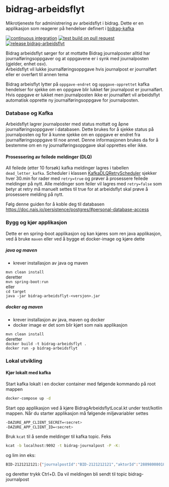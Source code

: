 # bidrag-arbeidsflyt
Mikrotjeneste for administrering av arbeidsflyt i bidrag. Dette er en applikasjon som reagerer på hendelser definert i [bidrag-kafka](https://github.com/navikt/bidrag-kafka)

[![continuous integration](https://github.com/navikt/bidrag-arbeidsflyt/actions/workflows/ci.yaml/badge.svg)](https://github.com/navikt/bidrag-arbeidsflyt/actions/workflows/ci.yaml)
[![test build on pull request](https://github.com/navikt/bidrag-arbeidsflyt/actions/workflows/pr.yaml/badge.svg)](https://github.com/navikt/bidrag-arbeidsflyt/actions/workflows/pr.yaml)
[![release bidrag-arbeidsflyt](https://github.com/navikt/bidrag-arbeidsflyt/actions/workflows/release.yaml/badge.svg)](https://github.com/navikt/bidrag-arbeidsflyt/actions/workflows/release.yaml)

Bidrag arbeidsflyt sørger for at mottatte Bidrag journalposter alltid har journalføringsoppgaver og at oppgavene er i synk med journalposten (gjelder, enhet osv).<br/>
Arbeidsflyt vil lukke journalføringsoppgave hvis journalpost er journalført eller er overført til annen tema

Bidrag arbeisflyt lytter på `oppgave-endret` og `oppgave-opprettet` kafka hendelser for sjekke om en oppgave blir lukket før journalpost er journalført.
Hvis oppgave er lukket men journalposten ikke er journalført vil arbeidsflyt automatisk opprette ny journalføringsoppgave for journalposten.

### Database og Kafka
Arbeidsflyt lagrer journalposter med status mottatt og åpne journalføringsoppgaver i databasen. Dette brukes for å sjekke status på journalposten og for å kunne sjekke om en oppgave er endret fra journalføringsoppgave til noe annet.
Denne informasjonen brukes da for å bestemme om en ny journalføringsoppgave skal opprettes eller ikke.
#### Prosessering av feilede meldinger (DLQ)
All feilede (etter 10 forsøk) kafka meldinger lagres i tabellen `dead_letter_kafka`. Scheduler i klassen [KafkaDLQRetryScheduler](src/main/kotlin/no/nav/bidrag/arbeidsflyt/hendelse/KafkaDLQRetryScheduler.kt) sjekker hver 30.min for rader med `retry=true` og prøver å prosessere feilede meldinger på nytt.
Alle meldinger som feiler vil lagres med `retry=false` som betyr at retry må manuelt settes til true for at arbeidsflyt skal prøve å prosessere melding på nytt.

Følg denne guiden for å koble deg til databasen https://doc.nais.io/persistence/postgres/#personal-database-access 
### Bygg og kjør applikasjon

Dette er en spring-boot applikasjon og kan kjøres som ren java applikasjon, ved å
bruke `maven` eller ved å bygge et docker-image og kjøre dette 

##### java og maven
* krever installasjon av java og maven

`mvn clean install`<br>
deretter<br>
`mvn spring-boot:run`<br>
eller<br>
`cd target`<br>
`java -jar bidrag-arbeidsflyt-<versjon>.jar`

##### docker og maven
* krever installasjon av java, maven og docker
* docker image er det som blir kjørt som nais applikasjon

`mvn clean install`<br>
deretter<br>
`docker build -t bidrag-arbeidsflyt .`<br>
`docker run -p bidrag-arbeidsflyt`




### Lokal utvikling

#### Kjør lokalt med kafka
Start kafka lokalt i en docker container med følgende kommando på root mappen
````bash
docker-compose up -d
````
Start opp applikasjon ved å kjøre BidragArbeidsflytLocal.kt under test/kotlin mappen.
Når du starter applikasjon må følgende miljøvariabler settes
```bash
-DAZURE_APP_CLIENT_SECRET=<secret>
-DAZURE_APP_CLIENT_ID=<secret>
```
Bruk `kcat` til å sende meldinger til kafka topic. Feks

````bash
kcat -b localhost:9092 -t bidrag-journalpost -P -K:
````
og lim inn eks:
```bash
BID-2121212121:{"journalpostId":"BID-2121212121","aktorId":"2889800801806","fagomrade":"BID","enhet":"4806","journalstatus":"J","sporing":{"brukerident":"z992903","correlationId":"17f9db643c5-cuke"}}
```
og deretter trykk Ctrl+D. Da vil meldingen bli sendt til topic bidrag-journalpost
